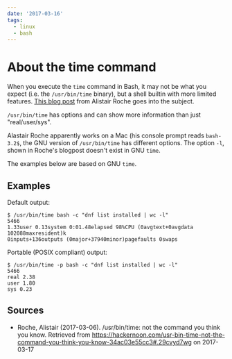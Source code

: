 ```yaml
---
date: '2017-03-16'
tags:
  - linux
  - bash
---
```


# About the time command

When you execute the `time` command in Bash, it may not be what you expect (i.e. the `/usr/bin/time` binary), but a shell builtin with more limited features. [This blog post](https://hackernoon.com/usr-bin-time-not-the-command-you-think-you-know-34ac03e55cc3#.xmf4fezev) from Alistair Roche goes into the subject.

`/usr/bin/time` has options and can show more information than just "real/user/sys".

Alastair Roche apparently works on a Mac (his console prompt reads `bash-3.2$`, the GNU version of `/usr/bin/time` has different options. The option `-l`, shown in Roche's blogpost doesn't exist in GNU `time`.

The examples below are based on GNU `time`.

## Examples

Default output:

```console
$ /usr/bin/time bash -c "dnf list installed | wc -l"
5466
1.33user 0.13system 0:01.48elapsed 98%CPU (0avgtext+0avgdata 102088maxresident)k
0inputs+136outputs (0major+37940minor)pagefaults 0swaps
```

Portable (POSIX compliant) output:

```console
$ /usr/bin/time -p bash -c "dnf list installed | wc -l"
5466
real 2.38
user 1.80
sys 0.23
```

## Sources

- Roche, Alistair (2017-03-06). /usr/bin/time: not the command you think you know. Retrieved from <https://hackernoon.com/usr-bin-time-not-the-command-you-think-you-know-34ac03e55cc3#.29cvyd7wg> on 2017-03-17

